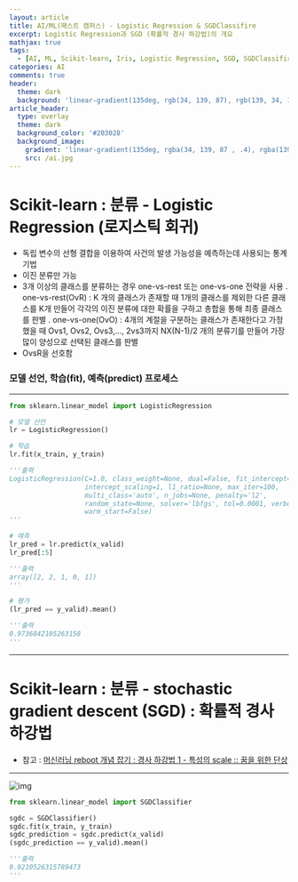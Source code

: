 ```yaml
---
layout: article
title: AI/ML(패스트 캠퍼스) - Logistic Regression & SGDClassifire
excerpt: Logistic Regression과 SGD (확률적 경사 하강법)의 개요
mathjax: true
tags:
  - [AI, ML, Scikit-learn, Iris, Logistic Regression, SGD, SGDClassifire]
categories: AI
comments: true
header:
  theme: dark
  background: 'linear-gradient(135deg, rgb(34, 139, 87), rgb(139, 34, 139))'
article_header:
  type: overlay
  theme: dark
  background_color: '#203028'
  background_image:
    gradient: 'linear-gradient(135deg, rgba(34, 139, 87 , .4), rgba(139, 34, 139, .4))'
    src: /ai.jpg
---
```


# Scikit-learn : 분류 - Logistic Regression (로지스틱 회귀)

- 독립 변수의 선형 결합을 이용하여 사건의 발생 가능성을 예측하는데 사용되는 통계 기법
- 이진 분류만 가능
- 3개 이상의 클래스를 분류하는 경우 one-vs-rest 또는 one-vs-one 전략을 사용
  . one-vs-rest(OvR) : K 개의 클래스가 존재할 때 1개의 클래스를 제외한 다른 클래스를 K개 만들어 각각의 이진 분류에 대한 확률을 구하고 총합을 통해 최종 클래스를 판별
  . one-vs-one(OvO) : 4개의 계절을 구분하는 클래스가 존재한다고 가정했을 때 Ovs1, Ovs2, Ovs3,…, 2vs3까지 NX(N-1)/2 개의 분류기를 만들어 가장 많이 양성으로 선택된 클래스를 판별
- OvsR을 선호함

### 모델 선언, 학습(fit), 예측(predict) 프로세스

---

``` python
from sklearn.linear_model import LogisticRegression

# 모델 선언
lr = LogisticRegression()

# 학습
lr.fit(x_train, y_train)

'''출력
LogisticRegression(C=1.0, class_weight=None, dual=False, fit_intercept=True,
                   intercept_scaling=1, l1_ratio=None, max_iter=100,
                   multi_class='auto', n_jobs=None, penalty='l2',
                   random_state=None, solver='lbfgs', tol=0.0001, verbose=0,
                   warm_start=False)
'''

# 예측
lr_pred = lr.predict(x_valid)
lr_pred[:5]

'''출력
array([2, 2, 1, 0, 1])
'''

# 평가
(lr_pred == y_valid).mean()

'''출력
0.9736842105263158
'''
```


---

# Scikit-learn : 분류 - stochastic gradient descent (SGD) : 확률적 경사 하강법
- 참고 : [머신러닝 reboot 개념 잡기 : 경사 하강법 1 - 특성의 scale :: 꿈을 위한 단상](https://mazdah.tistory.com/833?category=598657)

---

![img](https://machinelearningnotepad.files.wordpress.com/2018/04/yk1mk.png
)

``` python
from sklearn.linear_model import SGDClassifier

sgdc = SGDClassifier()
sgdc.fit(x_train, y_train)
sgdc_prediction = sgdc.predict(x_valid)
(sgdc_prediction == y_valid).mean()

'''출력
0.9210526315789473
'''
```
